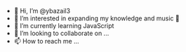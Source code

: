 - 👋 Hi, I’m @ybazail3
- 👀 I’m interested in expanding my knowledge and music 🎵
- 🌱 I’m currently learning JavaScript
- 💞️ I’m looking to collaborate on ...
- 📫 How to reach me ...

<!---
ybazail3/ybazail3 is a ✨ special ✨ repository because its `README.md` (this file) appears on your GitHub profile.
You can click the Preview link to take a look at your changes.
--->
